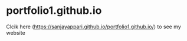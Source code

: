 # portfolio1.github.io

Clcik here (https://sanjayappari.github.io/portfolio1.github.io/)  to see my website
